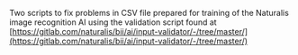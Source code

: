 Two scripts to fix problems in CSV file prepared for training of the Naturalis image recognition AI using the validation script found at
[https://gitlab.com/naturalis/bii/ai/input-validator/-/tree/master/](https://gitlab.com/naturalis/bii/ai/input-validator/-/tree/master/)

